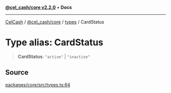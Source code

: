 [**@cel_cash/core v2.2.0**](../../README.md) • **Docs**

***

[CelCash](../../../../packages.md) / [@cel\_cash/core](../../README.md) / [types](../README.md) / CardStatus

# Type alias: CardStatus

> **CardStatus**: `"active"` \| `"inactive"`

## Source

[packages/core/src/types.ts:64](https://github.com/Pyxlab/celcash/blob/b57c7034bd65dcd5b083f272f9cfe6cc4ff73f7b/packages/core/src/types.ts#L64)
